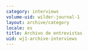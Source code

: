 ```yaml
---
category: interviews
volume-uid: wilder-journal-1
layout: archive/category
locale: es
title: Archivo de entrevistas
uid: wj1-archive-interviews
---
```

